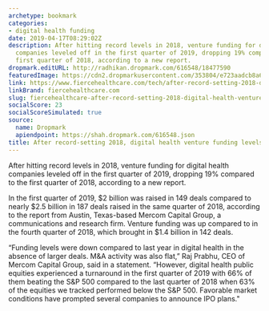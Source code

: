 ```yaml
---
archetype: bookmark
categories:
- digital health funding
date: 2019-04-17T08:29:02Z
description: After hitting record levels in 2018, venture funding for digital health
  companies leveled off in the first quarter of 2019, dropping 19% compared to the
  first quarter of 2018, according to a new report.
dropmark.editURL: http://radhikan.dropmark.com/616548/18477590
featuredImage: https://cdn2.dropmarkusercontent.com/353804/e723aadcb8a6875939dbfd39334eff4f85f7242aa4203a8d82edbd76e871640b/thumbnail/GettyImages-950986656.jpg?Expires=1557430062&Signature=djBLWV4lCmRkDWP5c9YoNJjlod-gnZgjCZLcokp-EuqL9WQb2UHQNALbsemOnVl-tB2peQhbMSe5fipHWu-FH4XIekOjGHnU4pVx1Quma4dTZMZpmGBKRvodujCPNm2uBkMz-7KVzgU0Kp-PSjY63um2LnbzE4eRUzc9BEhJaSmXDtIzuzI01etO9ZF~N0Ej83VlPCTFS20ryhk~07UTZMgtzYpSagfhPwh9wei-AOjMyF1BuNe8czBSuaJRSaxA2mJv3a~wrnDAknq~aydpgMfWX~DZ5hUZyaEMSzptg-SXMmW7T0eHJpErt0F71JJxVzplyqlNa0sIuPel1JeqNA__&Key-Pair-Id=APKAITQYWVEN757ZA4KQ
link: https://www.fiercehealthcare.com/tech/after-record-setting-2018-digital-health-venture-funding-levels-off
linkBrand: fiercehealthcare.com
slug: fiercehealthcare-after-record-setting-2018-digital-health-venture-funding-levels-off
socialScore: 23
socialScoreSimulated: true
source:
  name: Dropmark
  apiendpoint: https://shah.dropmark.com/616548.json
title: After record-setting 2018, digital health venture funding levels off
---
```

After hitting record levels in 2018, venture funding for digital health companies leveled off in the first quarter of 2019, dropping 19% compared to the first quarter of 2018, according to a new report.

In the first quarter of 2019, $2 billion was raised in 149 deals compared to nearly $2.5 billion in 187 deals raised in the same quarter of 2018, according to the report from Austin, Texas-based Mercom Capital Group, a communications and research firm. Venture funding was up compared to in the fourth quarter of 2018, which brought in $1.4 billion in 142 deals.

“Funding levels were down compared to last year in digital health in the absence of larger deals. M&A activity was also flat,” Raj Prabhu, CEO of Mercom Capital Group, said in a statement. “However, digital health public equities experienced a turnaround in the first quarter of 2019 with 66% of them beating the S&P 500 compared to the last quarter of 2018 when 63% of the equities we tracked performed below the S&P 500. Favorable market conditions have prompted several companies to announce IPO plans."

